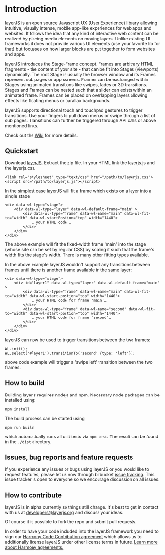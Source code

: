 # Introduction #

layerJS is an open source Javascript UX (User Experience) library allowing intuitive, visually intense, mobile app-like experiences for web apps and websites. It follows the idea that any kind of interactive web content can be realized by placing media elements on moving layers. Unlike existing UI frameworks it does not provide various UI elements (use your favorite lib for that) but focusses on how larger blocks are put together to form websites and apps.

layerJS introduces the Stage-Frame concept. Frames are arbitrary HTML fragments - the content of your site - that can be fit into Stages (viewports) dynamically. The root Stage is usually the browser window and its Frames represent sub pages or app screens. Frames can be exchanged within Stages using animated transitions like swipes, fades or 3D transitions. Stages and Frames can be nested such that a slider can exists within an animated frame. Frames can be placed on overlapping layers allowing effects like floating menus or parallax backgrounds.

layerJS supports directional touch and touchpad gestures to trigger transitions.  Use your fingers to pull down menus or swipe through a list of sub pages. Transitions can further be triggered through API calls or above mentioned links.

Check out the [Wiki](https://bitbucket.org/layerjs/layerjs/wiki/) for more details.

## Quickstart ##

Download [layerJS](https://bitbucket.org/layerjs/layerjs/downloads). Extract the zip file. In your HTML link the layerjs.js and the layerjs.css.

```
<link rel="stylesheet" type="text/css" href="/path/to/layerjs.css">
<script src="/path/to/layerjs.js"></script>
```

In the simplest case layerJS will fit a frame which exists on a layer into a single stage
```
<div data-wl-type="stage">
    <div data-wl-type="layer" data-wl-default-frame="main" >
        <div data-wl-type="frame" data-wl-name="main" data-wl-fit-to="width" data-wl-startPostion="top" width="1440">
            … your HTML code …
        </div>
    </div>
</div>
```

The above example will fit the fixed-width frame 'main' into the stage (whose site can be set by regular CSS) by scaling it such that the frame's width fits the stage's width. There is many other fitting types available.

In the above example layerJS wouldn't support any transitions between frames until there is another frame available in the same layer:

```
<div data-wl-type="stage">
    <div id="layer1" data-wl-type="layer" data-wl-default-frame="main" >
        <div data-wl-type="frame" data-wl-name="main" data-wl-fit-to="width" data-wl-start-postion="top" width="1440">
            … your HTML code for frame 'main'…
        </div>
        <div data-wl-type="frame" data-wl-name="second" data-wl-fit-to="width" data-wl-start-postion="top" width="1440">
            … your HTML code for frame 'second'…
        </div>
    </div>
</div>
```

layerJS can now be used to trigger transitions between the two frames:
```
WL.init();
WL.select('#layer1').transitionTo('second',{type: 'left'});
```

above code example will trigger a 'swipe left' transition between the two frames.

## How to build ##

Building layerjs requires nodejs and npm. Necessary node packages can be installed using:
```
npm install
```

The build process can be started using
```
npm run build
```
which automatically runs all unit tests via `npm test`. The result can be found in the `./dist` directory.

## Issues, bug reports and feature requests ##

If you experience any issues or bugs using layerJS or you would like to request features, please let us now through bitbucket [issue tracking](https://bitbucket.org/layerjs/layerjs/issues?status=new&status=open). This issue tracker is open to everyone so we encourage discussion on all issues.

## How to contribute ##

layerJS is in alpha currently so things still change. It's best to get in contact with us at [developers@layerjs.org](mailto:developers@layerjs.org) and discuss your ideas.

Of course it is possible to fork the repo and submit pull requests.

In order to have your code included into the layerJS framework you need to sign our [Harmony Code Contribution agreement](https://bitbucket.org/layerjs/layerjs/wiki/Contribution.md) which allows us to additionally license layerJS under other license terms in future. [Learn more about Harmony agreements.](harmonyagreements.org)
